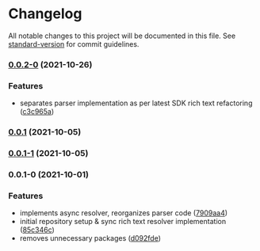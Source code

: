 # Changelog

All notable changes to this project will be documented in this file. See [standard-version](https://github.com/conventional-changelog/standard-version) for commit guidelines.

### [0.0.2-0](https://github.com/Kentico/kontent-delivery-sdk-js/compare/v0.0.1...v0.0.2-0) (2021-10-26)


### Features

* separates parser implementation as per latest SDK rich text refactoring ([c3c965a](https://github.com/Kentico/kontent-delivery-sdk-js/commit/c3c965aebb652614f9ddc17b8edab74fed97dc9e))

### [0.0.1](https://github.com/Kentico/kontent-delivery-sdk-js/compare/v0.0.1-1...v0.0.1) (2021-10-05)

### [0.0.1-1](https://github.com/Kentico/kontent-delivery-sdk-js/compare/v0.0.1-0...v0.0.1-1) (2021-10-05)

### 0.0.1-0 (2021-10-01)


### Features

* implements async resolver, reorganizes parser code ([7909aa4](https://github.com/Kentico/kontent-delivery-sdk-js/commit/7909aa4d94255716d84f324932321603d96372e6))
* initial repository setup & sync rich text resolver implementation ([85c346c](https://github.com/Kentico/kontent-delivery-sdk-js/commit/85c346c6e485cb7eac2ceaf28ddedb315fd52fbc))
* removes unnecessary packages ([d092fde](https://github.com/Kentico/kontent-delivery-sdk-js/commit/d092fdea5984f128b4aa5cc7f8c09eac0436441b))
